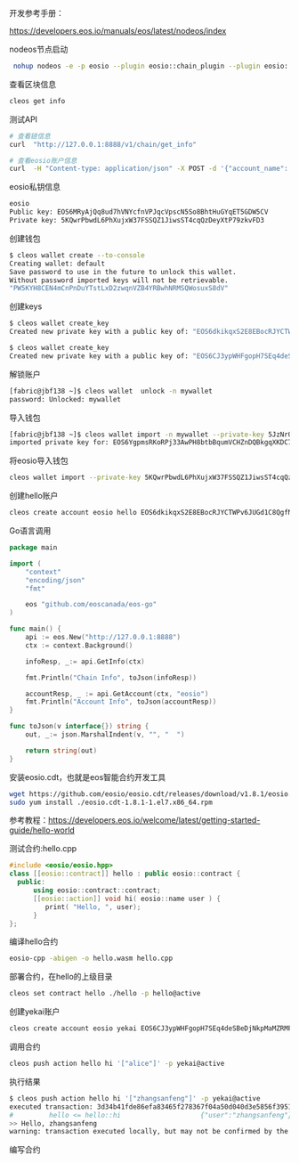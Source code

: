 开发参考手册：

https://developers.eos.io/manuals/eos/latest/nodeos/index



nodeos节点启动

```sh
 nohup nodeos -e -p eosio --plugin eosio::chain_plugin --plugin eosio::chain_api_plugin --plugin eosio::history_api_plugin --http-server-address "0.0.0.0:8888" --hard-replay-blockchain --replay-blockchain --contracts-console  >> eos.log &
```

查看区块信息

```sh
cleos get info
```

测试API

```sh
# 查看链信息
curl  "http://127.0.0.1:8888/v1/chain/get_info"

# 查看eosio账户信息
curl  -H "Content-type: application/json" -X POST -d '{"account_name": "eosio"}' "http://127.0.0.1:8888/v1/chain/get_account"


```

eosio私钥信息

```sh
eosio
Public key: EOS6MRyAjQq8ud7hVNYcfnVPJqcVpscN5So8BhtHuGYqET5GDW5CV
Private key: 5KQwrPbwdL6PhXujxW37FSSQZ1JiwsST4cqQzDeyXtP79zkvFD3
```



创建钱包

```sh
$ cleos wallet create --to-console
Creating wallet: default
Save password to use in the future to unlock this wallet.
Without password imported keys will not be retrievable.
"PW5KYH8CEN4mCnPnDuYTstLxD2zwqnVZB4YRBwhNRMSQWosuxS8dV"
```

创建keys

```sh
$ cleos wallet create_key
Created new private key with a public key of: "EOS6dkikqxS2E8EBocRJYCTWPv6JUGd1C8QgfNhjzmZX2oJnFxhJE"

$ cleos wallet create_key
Created new private key with a public key of: "EOS6CJ3ypWHFgopH7SEq4deSBeDjNkpMaMZRMFyRsGa3DbXdWgRb4"
```

解锁账户

```sh
[fabric@jbf138 ~]$ cleos wallet  unlock -n mywallet
password: Unlocked: mywallet

```

导入钱包

```sh
[fabric@jbf138 ~]$ cleos wallet import -n mywallet --private-key 5JzNrQGtHUca4gnEhcHwadRATw3J4EC6C128wGfPXmpC6z84Has
imported private key for: EOS6YgpmsRKoRPj33AwPH8btbBqumVCHZnDQBkgqXKDC77RqRH17b
```

将eosio导入钱包

```sh
cleos wallet import --private-key 5KQwrPbwdL6PhXujxW37FSSQZ1JiwsST4cqQzDeyXtP79zkvFD3
```





创建hello账户

```sh
cleos create account eosio hello EOS6dkikqxS2E8EBocRJYCTWPv6JUGd1C8QgfNhjzmZX2oJnFxhJE EOS6dkikqxS2E8EBocRJYCTWPv6JUGd1C8QgfNhjzmZX2oJnFxhJE
```





Go语言调用

```go
package main

import (
	"context"
	"encoding/json"
	"fmt"

	eos "github.com/eoscanada/eos-go"
)

func main() {
	api := eos.New("http://127.0.0.1:8888")
	ctx := context.Background()

	infoResp, _:= api.GetInfo(ctx)

	fmt.Println("Chain Info", toJson(infoResp))

	accountResp, _ := api.GetAccount(ctx, "eosio")
	fmt.Println("Account Info", toJson(accountResp))
}

func toJson(v interface{}) string {
	out, _:= json.MarshalIndent(v, "", "  ")

	return string(out)
}

```



安装eosio.cdt，也就是eos智能合约开发工具

```sh
wget https://github.com/eosio/eosio.cdt/releases/download/v1.8.1/eosio.cdt-1.8.1-1.el7.x86_64.rpm
sudo yum install ./eosio.cdt-1.8.1-1.el7.x86_64.rpm
```

参考教程：https://developers.eos.io/welcome/latest/getting-started-guide/hello-world

测试合约:hello.cpp

```c++
#include <eosio/eosio.hpp>
class [[eosio::contract]] hello : public eosio::contract {
  public:
      using eosio::contract::contract;
      [[eosio::action]] void hi( eosio::name user ) {
         print( "Hello, ", user);
      }
};
```

编译hello合约

```sh
eosio-cpp -abigen -o hello.wasm hello.cpp
```

部署合约，在hello的上级目录

```sh
cleos set contract hello ./hello -p hello@active
```

创建yekai账户

```sh
cleos create account eosio yekai EOS6CJ3ypWHFgopH7SEq4deSBeDjNkpMaMZRMFyRsGa3DbXdWgRb4 EOS6CJ3ypWHFgopH7SEq4deSBeDjNkpMaMZRMFyRsGa3DbXdWgRb4
```

调用合约

```sh
cleos push action hello hi '["alice"]' -p yekai@active
```

执行结果

```sh
$ cleos push action hello hi '["zhangsanfeng"]' -p yekai@active
executed transaction: 3d34b41fde86efa83465f278367f04a50d040d3e5856f39514b97553428b6420  104 bytes  147 us
#         hello <= hello::hi                    {"user":"zhangsanfeng"}
>> Hello, zhangsanfeng
warning: transaction executed locally, but may not be confirmed by the network yet         ] 
```



编写合约

